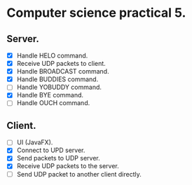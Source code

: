 # Computer science practical 5.

## Server.
 - [x] Handle HELO command.
 - [x] Receive UDP packets to client.
 - [x] Handle BROADCAST command.
 - [x] Handle BUDDIES command. 
 - [ ] Handle YOBUDDY command.
 - [x] Handle BYE command.
 - [ ] Handle OUCH command.

## Client.
 - [ ] UI (JavaFX).
 - [x] Connect to UPD server.
 - [x] Send packets to UDP server.
 - [x] Receive UDP packets to the server.
 - [ ] Send UDP packet to another client directly.
